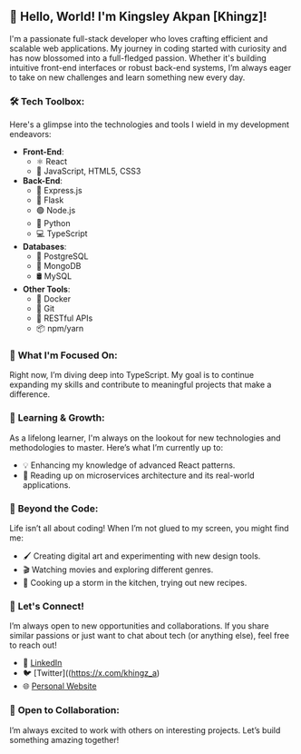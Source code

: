 ## 👋 Hello, World! I'm Kingsley Akpan [Khingz]!

I'm a passionate full-stack developer who loves crafting efficient and scalable web applications. My journey in coding started with curiosity and has now blossomed into a full-fledged passion. Whether it's building intuitive front-end interfaces or robust back-end systems, I’m always eager to take on new challenges and learn something new every day. 

### 🛠️ **Tech Toolbox**:
Here's a glimpse into the technologies and tools I wield in my development endeavors:

- **Front-End**: 
  - ⚛️ React
  - 🎨 JavaScript, HTML5, CSS3
- **Back-End**: 
  - 🧩 Express.js
  - 🐍 Flask
  - 🟢 Node.js
  - 🐍 Python
  - 💻 TypeScript
- **Databases**: 
  - 🐘 PostgreSQL
  - 🍃 MongoDB
  - 🛢️ MySQL
- **Other Tools**: 
  - 🐳 Docker
  - 🔄 Git
  - 🔗 RESTful APIs
  - 📦 npm/yarn

### 🎯 **What I'm Focused On**:
Right now, I’m diving deep into TypeScript. My goal is to continue expanding my skills and contribute to meaningful projects that make a difference.

### 🌱 **Learning & Growth**:
As a lifelong learner, I'm always on the lookout for new technologies and methodologies to master. Here’s what I’m currently up to:

- 💡 Enhancing my knowledge of advanced React patterns.
- 📘 Reading up on microservices architecture and its real-world applications.

### 🎨 **Beyond the Code**:
Life isn’t all about coding! When I’m not glued to my screen, you might find me:

- 🖌️ Creating digital art and experimenting with new design tools.
- 🎬 Watching movies and exploring different genres.
- 🍳 Cooking up a storm in the kitchen, trying out new recipes.

### 🤝 **Let's Connect!**
I’m always open to new opportunities and collaborations. If you share similar passions or just want to chat about tech (or anything else), feel free to reach out!

- 💼 [LinkedIn](https://www.linkedin.com/in/kingsley-akpan-162838116/)
- 🐦 [Twitter]((https://x.com/khingz_a)
- 🌐 [Personal Website](https://khingz.vercel.app/)

### 🚀 **Open to Collaboration**:
I’m always excited to work with others on interesting projects. Let’s build something amazing together!
